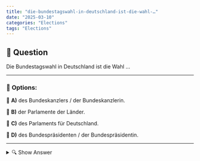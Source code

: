 ```yaml
---
title: "die-bundestagswahl-in-deutschland-ist-die-wahl-…"
date: "2025-03-10"
categories: "Elections"
tags: "Elections"
---
```


## 📌 **Question**

Die Bundestagswahl in Deutschland ist die Wahl …



---

### 📝 **Options:**

🔘 **A)** des Bundeskanzlers / der Bundeskanzlerin.

🔘 **B)** der Parlamente der Länder.

🔘 **C)** des Parlaments für Deutschland.

🔘 **D)** des Bundespräsidenten / der Bundespräsidentin.

---

<details>
  <summary>🔍 Show Answer</summary>

  <p>
💡  <b>Correct Answer:</b>  c
  </p>
  <p>
    📖<b>Explanation:</b>
    Die Bundestagswahl ist ein wesentliches Element des politischen Systems Deutschlands. Sie findet alle vier Jahre statt und bestimmt die Zusammensetzung des Deutschen Bundestages, also des nationalen Parlaments. Durch diese Wahl entscheiden die Bürgerinnen und Bürger, welche Parteien und Abgeordneten die politische Richtung des Landes mitgestalten. Der Bundestag ist verantwortlich für die Gesetzgebung und wählt den Bundeskanzler oder die Bundeskanzlerin, der oder die die Bundesregierung führt. Das Verständnis der Bundestagswahl ist entscheidend für das Funktionieren der Demokratie in Deutschland.
  </p>
</details>
